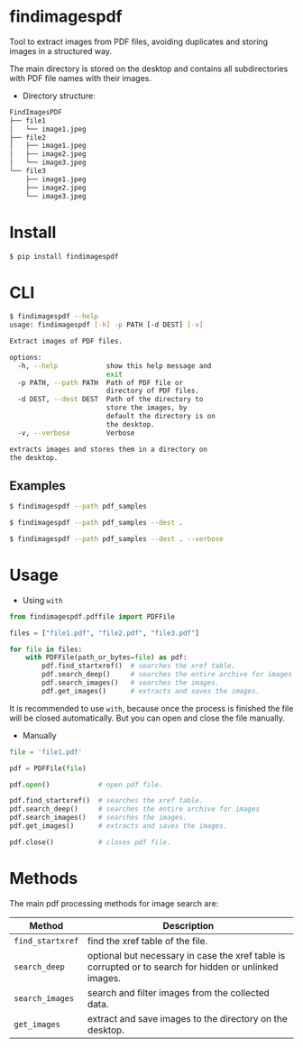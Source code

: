 # findimagespdf

Tool to extract images from PDF files, avoiding duplicates and storing images in a structured way.

The main directory is stored on the desktop and contains all subdirectories with PDF file names with their images.

* Directory structure:
```bash
FindImagesPDF
├── file1
│   └── image1.jpeg
├── file2
│   ├── image1.jpeg
│   ├── image2.jpeg
│   └── image3.jpeg
└── file3
    ├── image1.jpeg
    ├── image2.jpeg
    └── image3.jpeg
```


# Install

```bash
$ pip install findimagespdf
```


# CLI

```bash
$ findimagespdf --help
usage: findimagespdf [-h] -p PATH [-d DEST] [-v]

Extract images of PDF files.

options:
  -h, --help            show this help message and
                        exit
  -p PATH, --path PATH  Path of PDF file or
                        directory of PDF files.
  -d DEST, --dest DEST  Path of the directory to
                        store the images, by
                        default the directory is on
                        the desktop.
  -v, --verbose         Verbose

extracts images and stores them in a directory on
the desktop.
```

## Examples

```bash
$ findimagespdf --path pdf_samples

$ findimagespdf --path pdf_samples --dest .

$ findimagespdf --path pdf_samples --dest . --verbose
```


# Usage

* Using `with`

```python
from findimagespdf.pdffile import PDFFile

files = ["file1.pdf", "file2.pdf", "file3.pdf"]

for file in files:
    with PDFFile(path_or_bytes=file) as pdf:
        pdf.find_startxref()  # searches the xref table.
        pdf.search_deep()     # searches the entire archive for images
        pdf.search_images()   # searches the images.
        pdf.get_images()      # extracts and saves the images.
```

It is recommended to use `with`, because once the process is finished the file will be closed automatically. But you can open and close the file manually.

* Manually

```python
file = 'file1.pdf'

pdf = PDFFile(file)

pdf.open()            # open pdf file.

pdf.find_startxref()  # searches the xref table.
pdf.search_deep()     # searches the entire archive for images
pdf.search_images()   # searches the images.
pdf.get_images()      # extracts and saves the images.

pdf.close()           # closes pdf file.
```


# Methods

The main pdf processing methods for image search are:

| Method | Description |
|-|-|
| `find_startxref` | find the xref table of the file. |
| `search_deep` | optional but necessary in case the xref table is corrupted or to search for hidden or unlinked images. |
| `search_images` | search and filter images from the collected data. |
| `get_images` | extract and save images to the directory on the desktop. |
